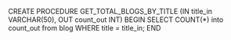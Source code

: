 CREATE PROCEDURE GET_TOTAL_BLOGS_BY_TITLE (IN title_in VARCHAR(50), OUT count_out INT)
BEGIN
SELECT COUNT(*) into count_out from blog WHERE title = title_in;
END